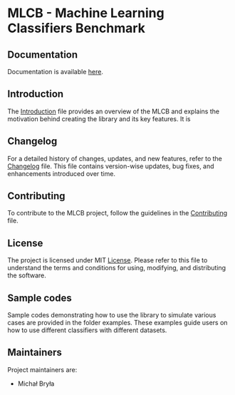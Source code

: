 # MLCB - Machine Learning Classifiers Benchmark

## Documentation

Documentation is available [here](https://mlcb.readthedocs.io/en/latest/index.html).

## Introduction

The [Introduction](readme/INTRODUCTION.md) file provides an overview of the MLCB and explains the motivation behind creating the library and its key features. It is 

## Changelog
For a detailed history of changes, updates, and new features, refer to the [Changelog](readme/CHANGELOG.md) file. This file contains version-wise updates, bug fixes, and enhancements introduced over time.

## Contributing

To contribute to the MLCB project, follow the guidelines in the [Contributing](readme/CONTRIBUTING.md) file.

## License

The project is licensed under MIT [License](readme/LICENSE). Please refer to this file to understand the terms and conditions for using, modifying, and distributing the software.

## Sample codes

Sample codes demonstrating how to use the library to simulate various cases are provided in the folder examples. These examples guide users on how to use different classifiers with different datasets.

## Maintainers

Project maintainers are:

- Michał Bryła
